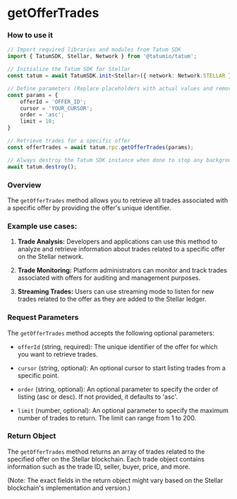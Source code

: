# getOfferTrades

### How to use it

```typescript
// Import required libraries and modules from Tatum SDK
import { TatumSDK, Stellar, Network } from '@tatumio/tatum';

// Initialize the Tatum SDK for Stellar
const tatum = await TatumSDK.init<Stellar>({ network: Network.STELLAR });

// Define parameters (Replace placeholders with actual values and remove redundant)
const params = {
    offerId = 'OFFER_ID';
    cursor = 'YOUR_CURSOR';
    order = 'asc';
    limit = 10;
}

// Retrieve trades for a specific offer
const offerTrades = await tatum.rpc.getOfferTrades(params);

// Always destroy the Tatum SDK instance when done to stop any background processes
await tatum.destroy();
```

### Overview

The `getOfferTrades` method allows you to retrieve all trades associated with a specific offer by providing the offer's unique identifier.

### Example use cases:

1. **Trade Analysis:**
   Developers and applications can use this method to analyze and retrieve information about trades related to a specific offer on the Stellar network.

2. **Trade Monitoring:**
   Platform administrators can monitor and track trades associated with offers for auditing and management purposes.

3. **Streaming Trades:**
   Users can use streaming mode to listen for new trades related to the offer as they are added to the Stellar ledger.

### Request Parameters

The `getOfferTrades` method accepts the following optional parameters:

- `offerId` (string, required):
  The unique identifier of the offer for which you want to retrieve trades.

- `cursor` (string, optional):
  An optional cursor to start listing trades from a specific point.

- `order` (string, optional):
  An optional parameter to specify the order of listing (asc or desc). If not provided, it defaults to 'asc'.

- `limit` (number, optional):
  An optional parameter to specify the maximum number of trades to return. The limit can range from 1 to 200.

### Return Object

The `getOfferTrades` method returns an array of trades related to the specified offer on the Stellar blockchain. Each trade object contains information such as the trade ID, seller, buyer, price, and more.

(Note: The exact fields in the return object might vary based on the Stellar blockchain's implementation and version.)
